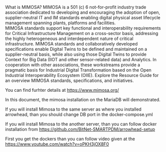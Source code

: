 What is MIMOSA?
MIMOSA is a 501 (c) 6 not-for-profit industry trade association dedicated to developing and encouraging the adoption of open, 
supplier-neutral IT and IM standards enabling digital physical asset lifecycle management spanning plants, platforms and facilities.  
MIMOSA standards support key functional and interoperability requirements for Critical Infrastructure Management on a cross-sector basis, 
addressing the highly heterogeneous and interdependent nature of critical infrastructure.  MIMOSA standards and collaboratively developed specifications 
enable Digital Twins to be defined and maintained on a supplier-neutral basis, while also using those Digital Twins to provide Context for Big Data 
(IIOT and other sensor-related data) and Analytics.  In cooperation with other associations, these workstreams provide a pragmatic basis for 
Industrial Digital Transformation based on the Open Industrial Interoperability Ecosystem (OIIE). Explore the Resource Guide for an overview MIMOSA standards, 
specifications, and initiatives.

You can find furhter details at https://www.mimosa.org/

In this document, the mimosa installation on the MariaDB will demonstrated. 

If you will install Mimosa to the same server as where you installed arrowhead, than you should change DB port in the docker-compose.yml

If you will install Mimosa to the another server, than you can follow docker installation from https://github.com/BitNet-SMARTPDM/arrowhead-setup

First you get the dockers than you can follow video given at the https://www.youtube.com/watch?v=oPKH3jOX8F0
